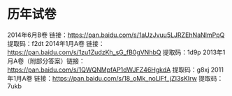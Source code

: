 # 历年试卷
2014年6月B卷 链接：https://pan.baidu.com/s/1aUzJvuu5LJRZEhNaNImPpQ 提取码：f2dt
2014年1月A卷 链接：https://pan.baidu.com/s/1zu1ZudzKh_sG_fB0gVNhbQ 提取码：1d9p 
2013年1月A卷（附部分答案）链接：https://pan.baidu.com/s/1QWQNMpfAP1dWJFZ46HgkdA 提取码：g8xj 
2011年1月A卷 链接：https://pan.baidu.com/s/18_oMk_noLlFf_jZI3sKIrw 提取码：7ukb 
